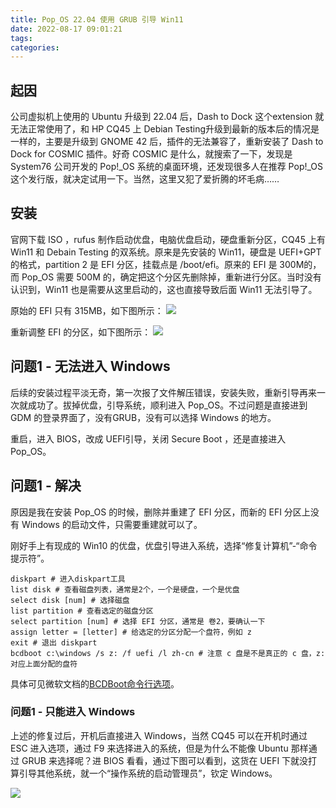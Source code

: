 ```yaml
---
title: Pop_OS 22.04 使用 GRUB 引导 Win11
date: 2022-08-17 09:01:21
tags:
categories:
---
```


## 起因

公司虚拟机上使用的 Ubuntu 升级到 22.04 后，Dash to Dock 这个extension 就无法正常使用了，和 HP CQ45 上 Debian Testing升级到最新的版本后的情况是一样的，主要是升级到 GNOME 42 后，插件的无法兼容了，重新安装了 Dash to Dock for COSMIC 插件。好奇 COSMIC 是什么，就搜索了一下，发现是 System76 公司开发的 Pop!_OS 系统的桌面环境，还发现很多人在推荐 Pop!_OS 这个发行版，就决定试用一下。当然，这里又犯了爱折腾的坏毛病……

## 安装

官网下载 ISO ，rufus 制作启动优盘，电脑优盘启动，硬盘重新分区，CQ45 上有 Win11 和 Debain Testing 的双系统。原来是先安装的 Win11，硬盘是 UEFI+GPT 的格式，partition 2 是 EFI 分区，挂载点是 /boot/efi。原来的 EFI 是 300M的，而 Pop_OS 需要 500M 的，确定把这个分区先删除掉，重新进行分区。当时没有认识到，Win11 也是需要从这里启动的，这也直接导致后面 Win11 无法引导了。

原始的 EFI 只有 315MB，如下图所示：
![](EFI原始.png)

重新调整 EFI 的分区，如下图所示：
![](EFI重新分区后.png)

## 问题1 - 无法进入 Windows

后续的安装过程平淡无奇，第一次报了文件解压错误，安装失败，重新引导再来一次就成功了。拔掉优盘，引导系统，顺利进入 Pop_OS。不过问题是直接进到 GDM 的登录界面了，没有GRUB，没有可以选择 Windows 的地方。

重启，进入 BIOS，改成 UEFI引导，关闭 Secure Boot ，还是直接进入 Pop_OS。

## 问题1 - 解决

原因是我在安装 Pop_OS 的时候，删除并重建了 EFI 分区，而新的 EFI 分区上没有 Windows 的启动文件，只需要重建就可以了。

刚好手上有现成的 Win10 的优盘，优盘引导进入系统，选择“修复计算机”-“命令提示符”。

``` shell
diskpart # 进入diskpart工具
list disk # 查看磁盘列表，通常是2个，一个是硬盘，一个是优盘
select disk [num] # 选择磁盘
list partition # 查看选定的磁盘分区
select partition [num] # 选择 EFI 分区，通常是 卷2，要确认一下
assign letter = [letter] # 给选定的分区分配一个盘符，例如 z
exit # 退出 diskpart
bcdboot c:\windows /s z: /f uefi /l zh-cn # 注意 c 盘是不是真正的 c 盘，z: 对应上面分配的盘符
```

具体可见微软文档的[BCDBoot命令行选项](https://docs.microsoft.com/zh-cn/windows-hardware/manufacture/desktop/bcdboot-command-line-options-techref-di?view=windows-11)。

### 问题1 - 只能进入 Windows

上述的修复过后，开机后直接进入 Windows，当然 CQ45 可以在开机时通过 ESC 进入选项，通过 F9 来选择进入的系统，但是为什么不能像 Ubuntu 那样通过 GRUB 来选择呢？进 BIOS 看看，通过下图可以看到，这货在 UEFI 下就没打算引导其他系统，就一个“操作系统的启动管理员”，钦定 Windows。

![](UEFI启动管理员.png)

